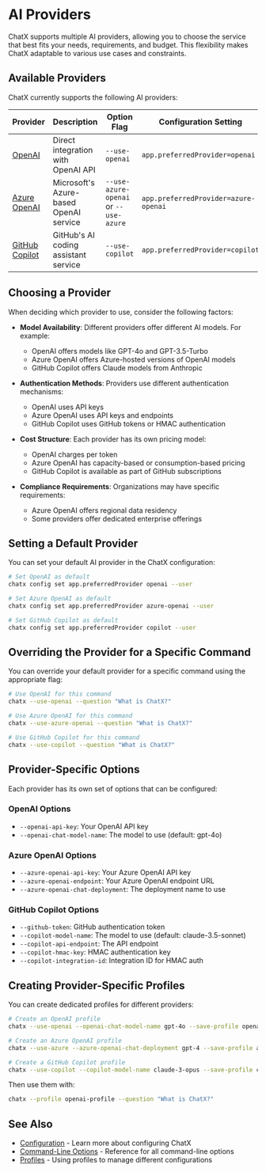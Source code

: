 # AI Providers

ChatX supports multiple AI providers, allowing you to choose the service that best fits your needs, requirements, and budget. This flexibility makes ChatX adaptable to various use cases and constraints.

## Available Providers

ChatX currently supports the following AI providers:

| Provider | Description | Option Flag | Configuration Setting |
|----------|-------------|-------------|------------------------|
| [OpenAI](openai.md) | Direct integration with OpenAI API | `--use-openai` | `app.preferredProvider=openai` |
| [Azure OpenAI](azure-openai.md) | Microsoft's Azure-based OpenAI service | `--use-azure-openai` or `--use-azure` | `app.preferredProvider=azure-openai` |
| [GitHub Copilot](github-copilot.md) | GitHub's AI coding assistant service | `--use-copilot` | `app.preferredProvider=copilot` |

## Choosing a Provider

When deciding which provider to use, consider the following factors:

* **Model Availability**: Different providers offer different AI models. For example:
  * OpenAI offers models like GPT-4o and GPT-3.5-Turbo
  * Azure OpenAI offers Azure-hosted versions of OpenAI models
  * GitHub Copilot offers Claude models from Anthropic

* **Authentication Methods**: Providers use different authentication mechanisms:
  * OpenAI uses API keys
  * Azure OpenAI uses API keys and endpoints
  * GitHub Copilot uses GitHub tokens or HMAC authentication

* **Cost Structure**: Each provider has its own pricing model:
  * OpenAI charges per token
  * Azure OpenAI has capacity-based or consumption-based pricing
  * GitHub Copilot is available as part of GitHub subscriptions

* **Compliance Requirements**: Organizations may have specific requirements:
  * Azure OpenAI offers regional data residency
  * Some providers offer dedicated enterprise offerings

## Setting a Default Provider

You can set your default AI provider in the ChatX configuration:

```bash
# Set OpenAI as default
chatx config set app.preferredProvider openai --user

# Set Azure OpenAI as default
chatx config set app.preferredProvider azure-openai --user

# Set GitHub Copilot as default
chatx config set app.preferredProvider copilot --user
```

## Overriding the Provider for a Specific Command

You can override your default provider for a specific command using the appropriate flag:

```bash
# Use OpenAI for this command
chatx --use-openai --question "What is ChatX?"

# Use Azure OpenAI for this command
chatx --use-azure-openai --question "What is ChatX?"

# Use GitHub Copilot for this command
chatx --use-copilot --question "What is ChatX?"
```

## Provider-Specific Options

Each provider has its own set of options that can be configured:

### OpenAI Options

* `--openai-api-key`: Your OpenAI API key
* `--openai-chat-model-name`: The model to use (default: gpt-4o)

### Azure OpenAI Options

* `--azure-openai-api-key`: Your Azure OpenAI API key
* `--azure-openai-endpoint`: Your Azure OpenAI endpoint URL
* `--azure-openai-chat-deployment`: The deployment name to use

### GitHub Copilot Options

* `--github-token`: GitHub authentication token
* `--copilot-model-name`: The model to use (default: claude-3.5-sonnet)
* `--copilot-api-endpoint`: The API endpoint
* `--copilot-hmac-key`: HMAC authentication key
* `--copilot-integration-id`: Integration ID for HMAC auth

## Creating Provider-Specific Profiles

You can create dedicated profiles for different providers:

```bash
# Create an OpenAI profile
chatx --use-openai --openai-chat-model-name gpt-4o --save-profile openai-profile

# Create an Azure OpenAI profile
chatx --use-azure --azure-openai-chat-deployment gpt-4 --save-profile azure-profile

# Create a GitHub Copilot profile
chatx --use-copilot --copilot-model-name claude-3-opus --save-profile copilot-profile
```

Then use them with:

```bash
chatx --profile openai-profile --question "What is ChatX?"
```

## See Also

* [Configuration](../usage/configuration.md) - Learn more about configuring ChatX
* [Command-Line Options](../reference/cli/index.md) - Reference for all command-line options
* [Profiles](../advanced/profiles.md) - Using profiles to manage different configurations